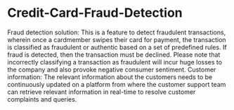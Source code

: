 # Credit-Card-Fraud-Detection
Fraud detection solution: This is a feature to detect fraudulent transactions, wherein once a cardmember swipes their card for payment, the transaction is classified as fraudulent or authentic based on a set of predefined rules. If fraud is detected, then the transaction must be declined. Please note that incorrectly classifying a transaction as fraudulent will incur huge losses to the company and also provoke negative consumer sentiment.   Customer information: The relevant information about the customers needs to be continuously updated on a platform from where the customer support team can retrieve relevant information in real-time to resolve customer complaints and queries.
